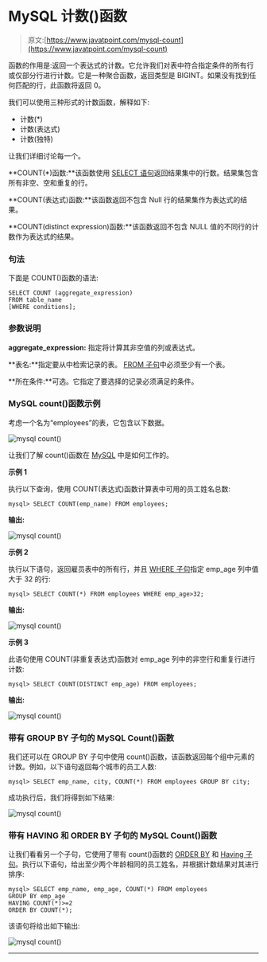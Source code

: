 # MySQL 计数()函数

> 原文:[https://www.javatpoint.com/mysql-count](https://www.javatpoint.com/mysql-count)

函数的作用是:返回一个表达式的计数。它允许我们对表中符合指定条件的所有行或仅部分行进行计数。它是一种聚合函数，返回类型是 BIGINT。如果没有找到任何匹配的行，此函数将返回 0。

我们可以使用三种形式的计数函数，解释如下:

*   计数(*)
*   计数(表达式)
*   计数(独特)

让我们详细讨论每一个。

**COUNT(*)函数:**该函数使用 [SELECT 语句](https://www.javatpoint.com/mysql-select)返回结果集中的行数。结果集包含所有非空、空和重复的行。

**COUNT(表达式)函数:**该函数返回不包含 Null 行的结果集作为表达式的结果。

**COUNT(distinct expression)函数:**该函数返回不包含 NULL 值的不同行的计数作为表达式的结果。

### 句法

下面是 COUNT()函数的语法:

```
SELECT COUNT (aggregate_expression)  
FROM table_name  
[WHERE conditions];  

```

### 参数说明

**aggregate_expression:** 指定将计算其非空值的列或表达式。

**表名:**指定要从中检索记录的表。 [FROM 子句](https://www.javatpoint.com/mysql-from)中必须至少有一个表。

**所在条件:**可选。它指定了要选择的记录必须满足的条件。

### MySQL count()函数示例

考虑一个名为“employees”的表，它包含以下数据。

![mysql count()](../Images/a163ec027e71231059f2d34bf153e048.png)

让我们了解 count()函数在 [MySQL](https://www.javatpoint.com/mysql-tutorial) 中是如何工作的。

**示例 1**

执行以下查询，使用 COUNT(表达式)函数计算表中可用的员工姓名总数:

```
mysql> SELECT COUNT(emp_name) FROM employees;  

```

**输出:**

![mysql count()](../Images/981c5c07b593c3839afdc51dc93d53e6.png)

**示例 2**

执行以下语句，返回雇员表中的所有行，并且 [WHERE 子句](https://www.javatpoint.com/mysql-where)指定 emp_age 列中值大于 32 的行:

```
mysql> SELECT COUNT(*) FROM employees WHERE emp_age>32;  

```

**输出:**

![mysql count()](../Images/dbee7612841a7d013df2c8f09e18997e.png)

**示例 3**

此语句使用 COUNT(非重复表达式)函数对 emp_age 列中的非空行和重复行进行计数:

```
mysql> SELECT COUNT(DISTINCT emp_age) FROM employees;

```

**输出:**

![mysql count()](../Images/a032121fbf979a22c8a86498286567c0.png)

### 带有 GROUP BY 子句的 MySQL Count()函数

我们还可以在 GROUP BY 子句中使用 count()函数，该函数返回每个组中元素的计数。例如，以下语句返回每个城市的员工人数:

```
mysql> SELECT emp_name, city, COUNT(*) FROM employees GROUP BY city;

```

成功执行后，我们将得到如下结果:

![mysql count()](../Images/23959d6ee7384c16e487d4b833c9af79.png)

### 带有 HAVING 和 ORDER BY 子句的 MySQL Count()函数

让我们看看另一个子句，它使用了带有 count()函数的 [ORDER BY](https://www.javatpoint.com/mysql-order-by) 和 [Having 子句](https://www.javatpoint.com/mysql-having)。执行以下语句，给出至少两个年龄相同的员工姓名，并根据计数结果对其进行排序:

```
mysql> SELECT emp_name, emp_age, COUNT(*) FROM employees 
GROUP BY emp_age 
HAVING COUNT(*)>=2 
ORDER BY COUNT(*);

```

该语句将给出如下输出:

![mysql count()](../Images/63c6c5960eb4d2b3080c00fd1e45a9e3.png)

* * *